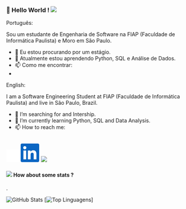 ### 👋 Hello World !  <img src="https://github.com/TheDudeThatCode/TheDudeThatCode/blob/master/Assets/Earth.gif" width="24px">
Português:

Sou um estudante de Engenharia de Software na FIAP (Faculdade de Informática Paulista) e Moro em São Paulo.

- 🔭 Eu estou procurando por um estágio.
- 🌱 Atualmente estou aprendendo Python, SQL e Análise de Dados.  
- 📫 Como me encontrar:
- 
English:

I am a Software Engineering Student at FIAP (Faculdade de Informática Paulista) and live in São Paulo, Brazil.

- 🔭 I’m searching for and Intership.
- 🌱 I’m currently learning Python, SQL and Data Analysis.  
- 📫 How to reach me:

 [<img src="https://raw.githubusercontent.com/Delta456/Delta456/master/img/github.png" alt="github logo" width="34">](https://github.com/JoaoPaulo845)  [<img src="https://github.com/Amchuz/Amchuz/blob/master/linkedin.jpeg" alt="linkedin logo" width="50">](https://www.linkedin.com/in/jo%C3%A3o-paulo-zamperlini-275405247/)
[<img src="https://img.freepik.com/vetores-gratis/icone-de-midia-social-do-vetor-instagram-7-de-junho-de-2021-banguecoque-tailandia_53876-136728.jpg?w=826&t=st=1695759431~exp=1695760031~hmac=384194bbb747391f07d3b9519b41a16b67f440a05540119fa2883a6a2cdc5627" width="60">]([https://www.linkedin.com/in/jo%C3%A3o-paulo-zamperlini-275405247/](https://www.instagram.com/joaopaulozamperlini/))
----

#### <img src="https://media.giphy.com/media/VgCDAzcKvsR6OM0uWg/giphy.gif" width="50"> How about some stats ?
  
.    
   
![GitHub Stats](https://github-readme-stats.vercel.app/api?username=JoaoPaulo845&theme=tokyonight)
[![Top Linguagens](https://github-readme-stats.vercel.app/api/top-langs/?username=JoaoPaulo845&layout=tokyonight)]
